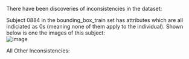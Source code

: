 There have been discoveries of inconsistencies in the dataset:

Subject 0884 in the bounding_box_train set has attributes which are all indiciated as 0s (meaning none of them apply to the individual).
Shown below is one the images of this subject:
<br>
![image](https://user-images.githubusercontent.com/58268240/121411855-4db8ea00-c921-11eb-83bc-959b0cc3a31a.png)


All Other Inconsistencies:
